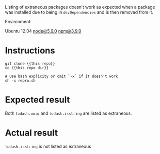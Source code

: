 Listing of extraneous packages doesn't work as expected when a package was installed due to being in `devDependencies` and is then removed from it.

Environment:

Ubuntu 12.04
node@5.6.0
npm@3.9.0

# Instructions

```
git clone {{this repo}}
cd {{this repo dir}}

# Use bash explicity or omit `-x` if it doesn't work
sh -x repro.sh
```

# Expected result

Both `lodash.uniq` and `lodash.isstring` are listed as extraneous.

# Actual result

`lodash.isstring` is not listed as extraneous
